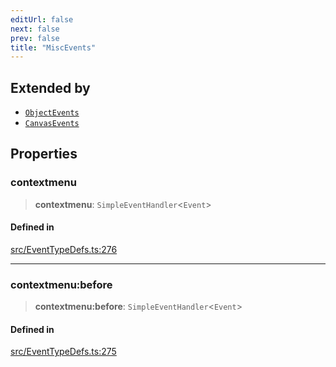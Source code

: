 ```yaml
---
editUrl: false
next: false
prev: false
title: "MiscEvents"
---
```


## Extended by

- [`ObjectEvents`](/api/interfaces/objectevents/)
- [`CanvasEvents`](/api/interfaces/canvasevents/)

## Properties

### contextmenu

> **contextmenu**: `SimpleEventHandler`\<`Event`\>

#### Defined in

[src/EventTypeDefs.ts:276](https://github.com/fabricjs/fabric.js/blob/v6.0.0-rc4/src/EventTypeDefs.ts#L276)

***

### contextmenu:before

> **contextmenu:before**: `SimpleEventHandler`\<`Event`\>

#### Defined in

[src/EventTypeDefs.ts:275](https://github.com/fabricjs/fabric.js/blob/v6.0.0-rc4/src/EventTypeDefs.ts#L275)
